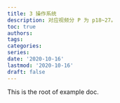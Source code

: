 ```yaml
---
title: 3 操作系统
description: 对应视频分 P 为 p18~27。
toc: true
authors:
tags:
categories:
series:
date: '2020-10-16'
lastmod: '2020-10-16'
draft: false
---
```


This is the root of example doc.

